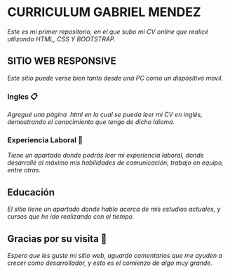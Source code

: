 # CURRICULUM GABRIEL MENDEZ

_Este es mi primer repositorio, en el que subo mi CV online que realicé utlizando HTML, CSS Y BOOTSTRAP._

## SITIO WEB RESPONSIVE

_Este sitio puede verse bien tanto desde una PC como un dispositivo movil._


### Ingles 📋

_Agregué una página .html en la cual se pueda leer mi CV en inglés, demostrando el conocimiento que tengo de dicho Idioma._


### Experiencia Laboral 🔧

_Tiene un apartado donde podrás leer mi experiencia laboral, donde desarrollé al máximo mis habilidades de comunicación, trabajo en equipo, entre otras._


## Educación 

_El sitio tiene un apartado donde hablo acerca de mis estudios actuales, y cursos que he ido realizando con el tiempo._


## Gracias por su visita 🎁

_Espero que les guste mi sitio web, aguardo comentarios que me ayuden a crecer como desarrollador, y esto es el comienzo de algo muy grande._
